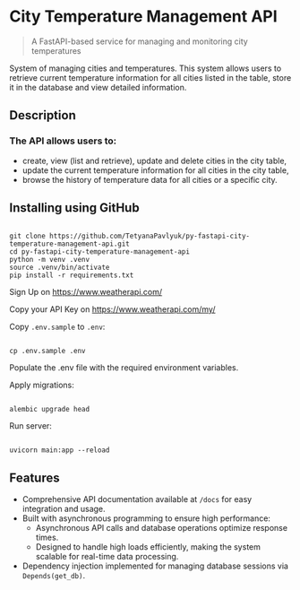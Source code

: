 # City Temperature Management API
> A FastAPI-based service for managing and monitoring city temperatures

System of managing cities and temperatures. 
This system allows users to retrieve current temperature information for all 
cities listed in the table, store it in the database and view detailed information.

## Description

### The API allows users to:
- create, view (list and retrieve), update and delete cities in the city table,
- update the current temperature information for all cities in the city table,
- browse the history of temperature data for all cities or a specific city.

## Installing using GitHub

```shell

git clone https://github.com/TetyanaPavlyuk/py-fastapi-city-temperature-management-api.git
cd py-fastapi-city-temperature-management-api
python -m venv .venv
source .venv/bin/activate
pip install -r requirements.txt
```
Sign Up on https://www.weatherapi.com/

Copy your API Key on https://www.weatherapi.com/my/

Copy `.env.sample` to `.env`:
```shell

cp .env.sample .env
```
Populate the .env file with the required environment variables.

Apply migrations:

```shell

alembic upgrade head 
```

Run server:
```shell

uvicorn main:app --reload
```

## Features
* Comprehensive API documentation available at `/docs` for easy integration and usage.  
* Built with asynchronous programming to ensure high performance:  
  - Asynchronous API calls and database operations optimize response times.  
  - Designed to handle high loads efficiently, making the system scalable for real-time data processing.
* Dependency injection implemented for managing database sessions via `Depends(get_db)`.  
